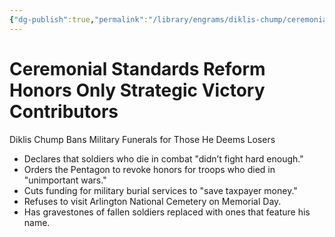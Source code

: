```yaml
---
{"dg-publish":true,"permalink":"/library/engrams/diklis-chump/ceremonial-standards-reform-honors-only-strategic-victory-contributors/","tags":["DC/Military","DC/AS4"]}
---
```


# Ceremonial Standards Reform Honors Only Strategic Victory Contributors
Diklis Chump Bans Military Funerals for Those He Deems Losers
- Declares that soldiers who die in combat "didn’t fight hard enough."  
- Orders the Pentagon to revoke honors for troops who died in "unimportant wars."  
- Cuts funding for military burial services to "save taxpayer money."  
- Refuses to visit Arlington National Cemetery on Memorial Day.  
- Has gravestones of fallen soldiers replaced with ones that feature his name.
